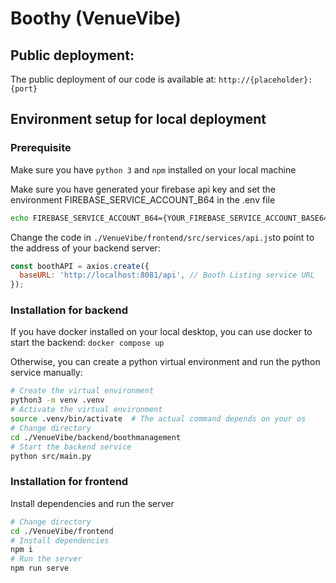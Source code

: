 # Boothy (VenueVibe)

## Public deployment:

The public deployment of our code is available at: `http://{placeholder}:{port}`

## Environment setup for local deployment

### Prerequisite

Make sure you have `python 3` and `npm` installed on your local machine

Make sure you have generated your firebase api key and set the environment FIREBASE_SERVICE_ACCOUNT_B64 in the .env file
```bash
echo FIREBASE_SERVICE_ACCOUNT_B64={YOUR_FIREBASE_SERVICE_ACCOUNT_BASE64_ENCODED} > ./VenueVibe/backend/boothmanagement/.env
```

Change the code in `./VenueVibe/frontend/src/services/api.js`to point to the address of your backend server: 
```js
const boothAPI = axios.create({
  baseURL: 'http://localhost:8081/api', // Booth Listing service URL
});
```

### Installation for backend

If you have docker installed on your local desktop, you can use docker to start the backend:
`docker compose up`

Otherwise, you can create a python virtual environment and run the python service manually:
```bash
# Create the virtual environment
python3 -m venv .venv
# Activate the virtual environment
source .venv/bin/activate  # The actual command depends on your os
# Change directory
cd ./VenueVibe/backend/boothmanagement
# Start the backend service
python src/main.py
```

### Installation for frontend

Install dependencies and run the server
```bash
# Change directory
cd ./VenueVibe/frontend
# Install dependencies
npm i
# Run the server
npm run serve
```

